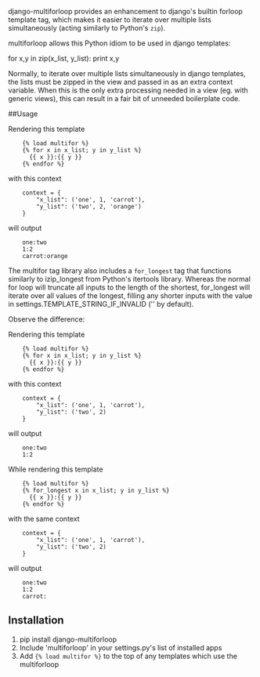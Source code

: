 django-multiforloop provides an enhancement to django's builtin forloop
template tag, which makes it easier to iterate over multiple lists
simultaneously (acting similarly to Python's `zip`).

multiforloop allows this Python idiom to be used in django templates:

for x,y in zip(x_list, y_list):
	print x,y

Normally, to iterate over multiple lists simultaneously in django templates,
the lists must be zipped in the view and passed in as an extra context
variable. When this is the only extra processing needed in a view (eg. with
generic views), this can result in a fair bit of unneeded boilerplate code. 

##Usage

Rendering this template

```
    {% load multifor %}
    {% for x in x_list; y in y_list %}
      {{ x }}:{{ y }}
    {% endfor %}
```

with this context

```
    context = {
        "x_list": ('one', 1, 'carrot'),
        "y_list": ('two', 2, 'orange')
    }
```

will output

```
    one:two
    1:2
    carrot:orange
```

The multifor tag library also includes a `for_longest` tag that functions
similarly to izip_longest from Python's itertools library. Whereas the
normal for loop will truncate all inputs to the length of the shortest,
for_longest will iterate over all values of the longest, filling any shorter
inputs with the value in settings.TEMPLATE_STRING_IF_INVALID ('' by default).

Observe the difference:


Rendering this template

```
    {% load multifor %}
    {% for x in x_list; y in y_list %}
      {{ x }}:{{ y }}
    {% endfor %}
```

with this context

```
    context = {
        "x_list": ('one', 1, 'carrot'),
        "y_list": ('two', 2)
    }
```

will output

```
    one:two
    1:2
```

While rendering this template

```
    {% load multifor %}
    {% for_longest x in x_list; y in y_list %}
      {{ x }}:{{ y }}
    {% endfor %}
```

with the same context

```
    context = {
        "x_list": ('one', 1, 'carrot'),
        "y_list": ('two', 2)
    }
```

will output

```
    one:two
    1:2
    carrot:
```

## Installation

1. pip install django-multiforloop
2. Include 'multiforloop' in your settings.py's list of installed apps
3. Add `{% load multifor %}` to the top of any templates which use the multiforloop

